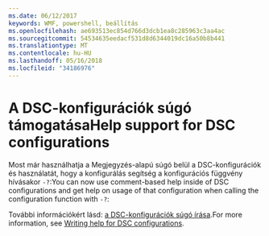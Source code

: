 ```yaml
---
ms.date: 06/12/2017
keywords: WMF, powershell, beállítás
ms.openlocfilehash: ae693513ec854d766d3dcb1ea8c285963c3aa4ac
ms.sourcegitcommit: 54534635eedacf531d8d6344019dc16a50b8b441
ms.translationtype: MT
ms.contentlocale: hu-HU
ms.lasthandoff: 05/16/2018
ms.locfileid: "34186976"
---
```

# <a name="help-support-for-dsc-configurations"></a><span data-ttu-id="7b7be-102">A DSC-konfigurációk súgó támogatása</span><span class="sxs-lookup"><span data-stu-id="7b7be-102">Help support for DSC configurations</span></span>

<span data-ttu-id="7b7be-103">Most már használhatja a Megjegyzés-alapú súgó belül a DSC-konfigurációk és használatát, hogy a konfigurálás segítség a konfigurációs függvény hívásakor `-?`:</span><span class="sxs-lookup"><span data-stu-id="7b7be-103">You can now use comment-based help inside of DSC configurations and get help on usage of that configuration when calling the configuration function with `-?`:</span></span>

<span data-ttu-id="7b7be-104">További információkért lásd: [a DSC-konfigurációk súgó írása](https://msdn.microsoft.com/powershell/dsc/confighelp).</span><span class="sxs-lookup"><span data-stu-id="7b7be-104">For more information, see [Writing help for DSC configurations](https://msdn.microsoft.com/powershell/dsc/confighelp).</span></span>

